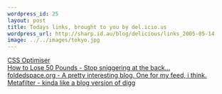 ```yaml
--- 
wordpress_id: 25
layout: post
title: Todays links, brought to you by del.icio.us
wordpress_url: http://sharp.id.au/blog/delicious/links_2005-05-14
image: ../../images/tokyo.jpg
---
```

<a href="http://cdburnerxp.se/cssparse/css_optimiser.php">CSS Optimiser</a>
<br />
<a href="http://hwebbjr.typepad.com/openloops/2005/04/how_to_lose_50_.html">How to Lose 50 Pounds - Stop sniggering at the back...</a>
<br />
<a href="http://www.foldedspace.org/">foldedspace.org - A pretty interesting blog. One for my feed, i think.</a>
<br />
<a href="http://www.metafilter.com/">Metafilter - kinda like a blog version of digg</a>
<br />
